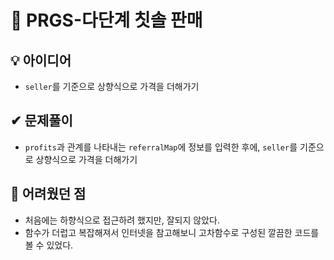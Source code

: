 # 🔎 PRGS-다단계 칫솔 판매
## 💡 아이디어
- `seller`를 기준으로 상향식으로 가격을 더해가기
## ✔ 문제풀이
- `profits`과 관계를 나타내는 `referralMap`에 정보를 입력한 후에, `seller`를 기준으로 상향식으로 가격을 더해가기

## 🤕 어려웠던 점
- 처음에는 하향식으로 접근하려 했지만, 잘되지 않았다.
- 함수가 더럽고 복잡해져서 인터넷을 참고해보니 고차함수로 구성된 깔끔한 코드를 볼 수 있었다.